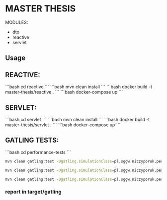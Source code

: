 <h1>MASTER THESIS</h1>

MODULES:
- dto
- reactive
- servlet

<h2>Usage</h2>

<h2>REACTIVE:</h2>
```bash
cd reactive
```
```bash
mvn clean install
```
```bash
docker build -t master-thesis/reactive .
```
```bash
docker-compose up
```

<h2>SERVLET:</h2>
```bash
cd servlet
```
```bash
mvn clean install
```
```bash
docker build -t master-thesis/servlet .
```
```bash
docker-compose up
```

<h2>GATLING TESTS:</h2>
```bash
cd performance-tests
```

```bash
mvn clean gatling:test -Dgatling.simulationClass=pl.sggw.niczyporuk.performance.tests.simulations.InvalidCommentSimulation
```
```bash
mvn clean gatling:test -Dgatling.simulationClass=pl.sggw.niczyporuk.performance.tests.simulations.ValidCommentSimulation
```
```bash 
mvn clean gatling:test -Dgatling.simulationClass=pl.sggw.niczyporuk.performance.tests.simulations.PostSimulation
```

<h3>report in target/gatling</h3>
